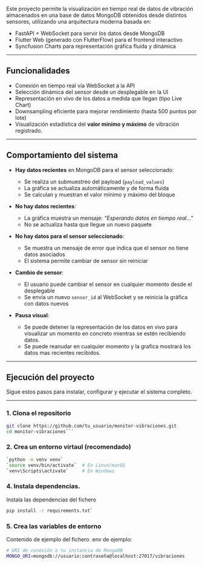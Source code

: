 Este proyecto permite la visualización en tiempo real de datos de vibración almacenados en una base de datos MongoDB obtenidos desde distintos sensores, utilizando una arquitectura moderna basada en:

- FastAPI + WebSocket para servir los datos desde MongoDB
- Flutter Web (generado con FlutterFlow) para el frontend interactivo
- Syncfusion Charts para representación gráfica fluida y dinámica

---

## Funcionalidades

- Conexión en tiempo real vía WebSocket a la API
- Selección dinámica del sensor desde un desplegable en la UI
- Representación en vivo de los datos a medida que llegan (tipo Live Chart)
- Downsampling eficiente para mejorar rendimiento (hasta 500 puntos por lote)
- Visualización estadística del **valor mínimo y máximo** de vibración registrado.

---

## Comportamiento del sistema

- **Hay datos recientes** en MongoDB para el sensor seleccionado:
  - Se realiza un submuestreo del payload (`payload_values`)
  - La gráfica se actualiza automáticamente y de forma fluida
  - Se calculan y muestran el valor mínimo y máximo del bloque

- **No hay datos recientes**:
  - La gráfica muestra un mensaje: *"Esperando datos en tiempo real..."*
  - No se actualiza hasta que llegue un nuevo paquete

- **No hay datos para el sensor seleccionado**:
  - Se muestra un mensaje de error que indica que el sensor no tiene datos asociados
  - El sistema permite cambiar de sensor sin reiniciar

- **Cambio de sensor**:
  - El usuario puede cambiar el sensor en cualquier momento desde el desplegable
  - Se envía un nuevo `sensor_id` al WebSocket y se reinicia la gráfica con datos nuevos

- **Pausa visual**:
  - Se puede detener la representación de los datos en vivo para visualizar un momento en concreto mientras se estén recibiendo datos.
  - Se puede reanudar en cualquier momento y la grafica mostrará los datos mas recientes recibidos.

---

##  Ejecución del proyecto

Sigue estos pasos para instalar, configurar y ejecutar el sistema completo.

---

### 1. Clona el repositorio

```bash
git clone https://github.com/tu_usuario/monitor-vibraciones.git
cd monitor-vibraciones```
```

### 2. Crea un entorno virtaul (recomendado)

```bash
`python -m venv venv`
`source venv/bin/activate`  # En Linux/macOS
`venv\Scripts\activate`     # En Windows
```
### 4. Instala dependencias.

Instala las dependencias del fichero 

```bash 
pip install -r requirements.txt`
``` 
### 5. Crea las variables de entorno

Contenido de ejemplo del fichero .env de ejemplo:

```bash 
# URI de conexión a tu instancia de MongoDB
MONGO_URI=mongodb://usuario:contraseña@localhost:27017/vibraciones
```


